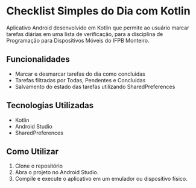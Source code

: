 # Checklist Simples do Dia com Kotlin

Aplicativo Android desenvolvido em Kotlin que permite ao usuário marcar tarefas diárias em uma lista de verificação, para a disciplina de Programação para Dispositivos Móveis do IFPB Monteiro.

## Funcionalidades

- Marcar e desmarcar tarefas do dia como concluidas
- Tarefas filtradas por Todas, Pendentes e Concluídas
- Salvamento do estado das tarefas utilizando SharedPreferences

## Tecnologias Utilizadas

- Kotlin
- Android Studio
- SharedPreferences

## Como Utilizar

1. Clone o repositório
2. Abra o projeto no Android Studio.
3. Compile e execute o aplicativo em um emulador ou dispositivo físico.
